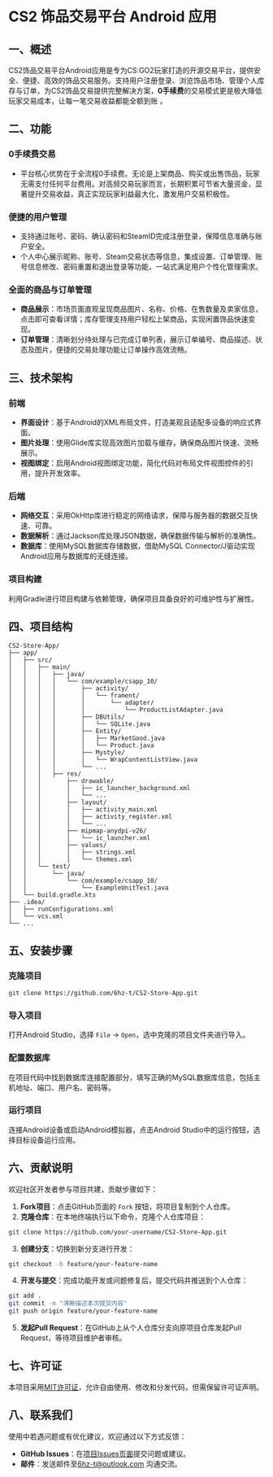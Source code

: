 # CS2 饰品交易平台 Android 应用
## 一、概述
CS2饰品交易平台Android应用是专为CS:GO2玩家打造的开源交易平台，提供安全、便捷、高效的饰品交易服务。支持用户注册登录、浏览饰品市场、管理个人库存与订单，为CS2饰品交易提供完整解决方案，**0手续费**的交易模式更是极大降低玩家交易成本，让每一笔交易收益都能全额到账 。

## 二、功能
### 0手续费交易
- 平台核心优势在于全流程0手续费。无论是上架商品、购买或出售饰品，玩家无需支付任何平台费用。对高频交易玩家而言，长期积累可节省大量资金，显著提升交易收益，真正实现玩家利益最大化，激发用户交易积极性。

### 便捷的用户管理
- 支持通过账号、密码、确认密码和SteamID完成注册登录，保障信息准确与账户安全。
- 个人中心展示昵称、账号、Steam交易状态等信息，集成设置、订单管理、账号信息修改、密码重置和退出登录等功能，一站式满足用户个性化管理需求。

### 全面的商品与订单管理
- **商品展示**：市场页面直观呈现商品图片、名称、价格、在售数量及卖家信息，点击即可查看详情；库存管理支持用户轻松上架商品，实现闲置饰品快速变现。
- **订单管理**：清晰划分待处理与已完成订单列表，展示订单编号、商品描述、状态及图片，便捷的交易处理功能让订单操作高效流畅。

## 三、技术架构
### 前端
- **界面设计**：基于Android的XML布局文件，打造美观且适配多设备的响应式界面。
- **图片处理**：使用Glide库实现高效图片加载与缓存，确保商品图片快速、流畅展示。
- **视图绑定**：启用Android视图绑定功能，简化代码对布局文件视图控件的引用，提升开发效率。

### 后端
- **网络交互**：采用OkHttp库进行稳定的网络请求，保障与服务器的数据交互快速、可靠。
- **数据解析**：通过Jackson库处理JSON数据，确保数据传输与解析的准确性。
- **数据库**：使用MySQL数据库存储数据，借助MySQL Connector/J驱动实现Android应用与数据库的无缝连接。
  

### 项目构建
利用Gradle进行项目构建与依赖管理，确保项目具备良好的可维护性与扩展性。

## 四、项目结构
```
CS2-Store-App/
├── app/
│   ├── src/
│   │   ├── main/
│   │   │   ├── java/
│   │   │   │   └── com/example/csapp_10/
│   │   │   │       ├── activity/
│   │   │   │       │   └── frament/
│   │   │   │       │       └── adapter/
│   │   │   │       │           └── ProductListAdapter.java
│   │   │   │       ├── DBUtils/
│   │   │   │       │   └── SQLite.java
│   │   │   │       ├── Entity/
│   │   │   │       │   ├── MarketGood.java
│   │   │   │       │   └── Product.java
│   │   │   │       ├── Mystyle/
│   │   │   │       │   └── WrapContentListView.java
│   │   │   │       └── ...
│   │   │   ├── res/
│   │   │       ├── drawable/
│   │   │       │   ├── ic_launcher_background.xml
│   │   │       │   └── ...
│   │   │       ├── layout/
│   │   │       │   ├── activity_main.xml
│   │   │       │   ├── activity_register.xml
│   │   │       │   └── ...
│   │   │       ├── mipmap-anydpi-v26/
│   │   │       │   └── ic_launcher.xml
│   │   │       ├── values/
│   │   │       │   ├── strings.xml
│   │   │       │   └── themes.xml
│   │   └── test/
│   │       └── java/
│   │           └── com/example/csapp_10/
│   │               └── ExampleUnitTest.java
│   └── build.gradle.kts
├── .idea/
│   ├── runConfigurations.xml
│   └── vcs.xml
└── ...
```

## 五、安装步骤
### 克隆项目
```bash
git clone https://github.com/6hz-t/CS2-Store-App.git
```

### 导入项目
打开Android Studio，选择 `File` -> `Open`，选中克隆的项目文件夹进行导入。

### 配置数据库
在项目代码中找到数据库连接配置部分，填写正确的MySQL数据库信息，包括主机地址、端口、用户名、密码等。

### 运行项目
连接Android设备或启动Android模拟器，点击Android Studio中的运行按钮，选择目标设备运行应用。

## 六、贡献说明
欢迎社区开发者参与项目共建，贡献步骤如下：
1. **Fork项目**：点击GitHub页面的 `Fork` 按钮，将项目复制到个人仓库。
2. **克隆仓库**：在本地终端执行以下命令，克隆个人仓库项目：
```bash
git clone https://github.com/your-username/CS2-Store-App.git
```
3. **创建分支**：切换到新分支进行开发：
```bash
git checkout -b feature/your-feature-name
```
4. **开发与提交**：完成功能开发或问题修复后，提交代码并推送到个人仓库：
```bash
git add .
git commit -m "清晰描述本次提交内容"
git push origin feature/your-feature-name
```
5. **发起Pull Request**：在GitHub上从个人仓库分支向原项目仓库发起Pull Request，等待项目维护者审核。

## 七、许可证
本项目采用[MIT许可证](https://opensource.org/licenses/MIT)，允许自由使用、修改和分发代码，但需保留许可证声明。

## 八、联系我们
使用中若遇问题或有优化建议，欢迎通过以下方式反馈：
- **GitHub Issues**：在[项目Issues页面](https://github.com/6hz-t/CS2-Store-App/issues)提交问题或建议。
- **邮件**：发送邮件至[6hz-t@outlook.com](mailto:6hz-t@outlook.com) 沟通交流。 

